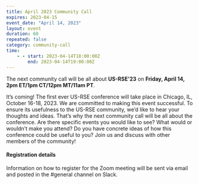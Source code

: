 ```yaml
---
title: April 2023 Community Call
expires: 2023-04-15
event_date: "April 14, 2023"
layout: event
duration: 60
repeated: false
category: community-call
time:
    - - start: 2023-04-14T18:00:00Z
        end: 2023-04-14T19:00:00Z
---
```


The next community call will be all about **US-RSE'23** on **Friday, April 14, 2pm ET/1pm CT/12pm MT/11am PT**.

It’s coming! The first ever US-RSE conference will take place in Chicago, IL, October 16-18, 2023. We are committed to making this event successful. To ensure its usefulness to the US-RSE community, we’d like to hear your thoughts and ideas. That’s why the next community call will be all about the conference. Are there specific events you would like to see? What would or wouldn’t make you attend? Do you have concrete ideas of how this conference could be useful to you? Join us and discuss with other members of the community!


#### Registration details
Information on how to register for the Zoom meeting will be sent via email
and posted in the #general channel on Slack.
